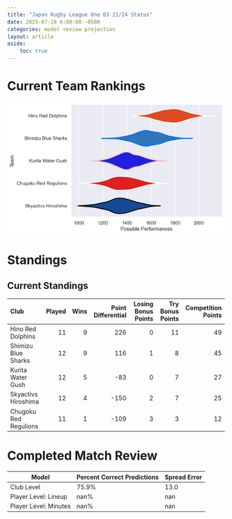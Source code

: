 ```yaml
---  
title: "Japan Rugby League One D3 23/24 Status"  
date: 2025-07-28 6:00:00 -0500  
categories: model review projection  
layout: article  
aside:  
    toc: true  
---
```

# Current Team Rankings


![Club Rankings](plots/rankings_Japan_Rugby_League_One_D3_2324.png)
# Standings

## Current Standings


| Club                  |   Played |   Wins |   Point Differential |   Losing Bonus Points |   Try Bonus Points |   Competition Points |
|:----------------------|---------:|-------:|---------------------:|----------------------:|-------------------:|---------------------:|
| Hino Red Dolphins     |       11 |      9 |                  226 |                     0 |                 11 |                   49 |
| Shimizu Blue Sharks   |       12 |      9 |                  116 |                     1 |                  8 |                   45 |
| Kurita Water Gush     |       12 |      5 |                  -83 |                     0 |                  7 |                   27 |
| Skyactivs Hiroshima   |       12 |      4 |                 -150 |                     2 |                  7 |                   25 |
| Chugoku Red Regulions |       11 |      1 |                 -109 |                     3 |                  3 |                   12 |



# Completed Match Review


| Model | Percent Correct Predictions | Spread Error |
| ------ | ------ | ------ |
| Club Level | 75.9% | 13.0 |
| Player Level: Lineup | nan% | nan |
| Player Level: Minutes | nan% | nan |

